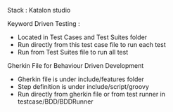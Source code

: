 Stack : Katalon studio

Keyword Driven Testing :
 - Located in Test Cases and Test Suites folder
 - Run directly from this  test case file to run each test
 - Run from Test Suites file to run all test
 
Gherkin File for Behaviour Driven Development
 - Gherkin file is under include/features folder
 - Step definition is under include/script/groovy
 - Run directly from gherkin file or from test runner in testcase/BDD/BDDRunner
